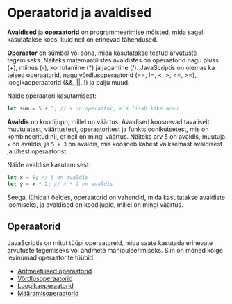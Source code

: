 # Operaatorid ja avaldised

**Avaldised** ja **operaatorid** on programmeerimise mõisted, mida sageli kasutatakse koos, kuid neil on erinevad tähendused.

**Operaator** on sümbol või sõna, mida kasutatakse teatud arvutuste tegemiseks. Näiteks matemaatilistes avaldistes on operaatorid nagu pluss (+), miinus (-), korrutamine (*) ja jagamine (/). JavaScriptis on olemas ka teised operaatorid, nagu võrdlusoperaatorid (==, !=, <, >, <=, >=), loogikaoperaatorid (&&, ||, !) ja palju muud.

Näide operaatori kasutamisest:

```javascript
let sum = 5 + 3; // + on operaator, mis lisab kaks arvu
```

**Avaldis** on koodijupp, millel on väärtus. Avaldised koosnevad tavaliselt muutujatest, väärtustest, operaatoritest ja funktsioonikutsetest, mis on kombineeritud nii, et neil on mingi väärtus. Näiteks arv 5 on avaldis, muutuja `x` on avaldis, ja `5 + 3` on avaldis, mis koosneb kahest väiksemast avaldisest ja ühest operaatorist.

Näide avaldise kasutamisest:

```javascript
let x = 5; // 5 on avaldis
let y = x * 2; // x * 2 on avaldis
```

Seega, lühidalt öeldes, operaatorid on vahendid, mida kasutatakse avaldiste loomiseks, ja avaldised on koodijupid, millel on mingi väärtus.

## Operaatorid

JavaScriptis on mitut tüüpi operaatoreid, mida saate kasutada erinevate arvutuste tegemiseks või andmete manipuleerimiseks. Siin on mõned kõige levinumad operaatorite tüübid:
- [Aritmeetilised operaatorid](../aritmeetilisedOperaatorid/about.md)
- [Võrdlusoperaatorid](../vordlusOperaatorid/about.md)
- [Loogikaoperaatorid](../loogikaOperaatorid/about.md)
- [Määramisoperaatorid](../maaramisOperaatorid/about.md)